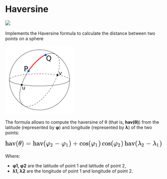 # Haversine
[![](https://github.com/loqo71la/haversine/actions/workflows/coverage.yml/badge.svg)](https://github.com/loqo71la/haversine/actions/workflows/coverage.yml)

Implements the Haversine formula to calculate the distance between two points on a sphere

![](images/circle%20distance.png)

The formula allows to compute the haversine of θ (that is, **hav(θ)**) from the latitude (represented by **φ**) and longitude (represented by **λ**) of the two points:

![](images/haversine.svg)

Where:
* **φ1, φ2** are the latitude of point 1 and latitude of point 2,
* **λ1, λ2** are the longitude of point 1 and longitude of point 2.